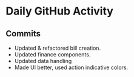 # Daily GitHub Activity

## Commits
- Updated & refactored bill creation.
- Updated finance components.
- Updated data handling
- Made UI better, used action indicative colors.
